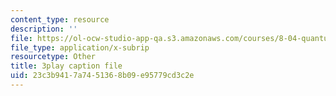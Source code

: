 ```yaml
---
content_type: resource
description: ''
file: https://ol-ocw-studio-app-qa.s3.amazonaws.com/courses/8-04-quantum-physics-i-spring-2016/23c3b9417a7451368b09e95779cd3c2e_kefsxztSX74.vtt
file_type: application/x-subrip
resourcetype: Other
title: 3play caption file
uid: 23c3b941-7a74-5136-8b09-e95779cd3c2e
---
```

